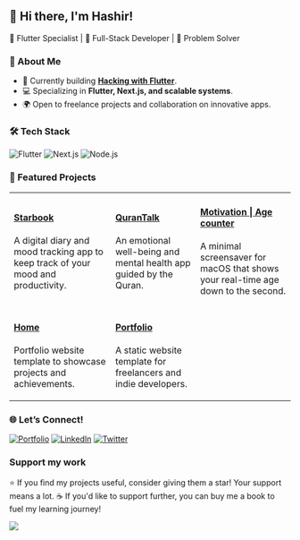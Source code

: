 
## 👋 Hi there, I'm Hashir!  
🚀 Flutter Specialist | 🌱 Full-Stack Developer | 🎯 Problem Solver  


### 🌟 About Me
- 🏢 Currently building **[Hacking with Flutter](https://hackingwithflutter.com)**.  
- 💻 Specializing in **Flutter, Next.js, and scalable systems**.  
- 🌍 Open to freelance projects and collaboration on innovative apps.  


### 🛠 Tech Stack
![Flutter](https://img.shields.io/badge/-Flutter-blue?style=flat&logo=flutter)
![Next.js](https://img.shields.io/badge/-Next.js-black?style=flat&logo=next.js)
![Node.js](https://img.shields.io/badge/-Node.js-green?style=flat&logo=node.js)


### 🚀 Featured Projects


<table>
  <tr>
    <td align="">
      <h4><a href="https://github.com/hashirshoaeb/star_book">Starbook</a></h4>
      <p>A digital diary and mood tracking app to keep track of your mood and productivity.</p>
    </td>
    <td align="">
      <h4><a href="https://github.com/qurantalk">QuranTalk</a></h4>
      <p>An emotional well-being and mental health app guided by the Quran.</p>
    </td>
    <td align="">
      <h4><a href="https://topmate.io/hashirshoaeb/1361164">Motivation | Age counter</a></h4>
      <p>A minimal screensaver for macOS that shows your real-time age down to the second.</p>
    </td>
  </tr>
  <tr>
    <td align="">
      <h4><a href="https://github.com/hashirshoaeb/home">Home</a></h4>
      <p>Portfolio website template to showcase projects and achievements.</p>
    </td>
    <td align="">
      <h4><a href="https://github.com/hashirshoaeb/portfolio">Portfolio</a></h4>
      <p>A static website template for freelancers and indie developers.</p>
    </td>
    <td></td>
  </tr>
</table>


### 🌐 Let’s Connect!  
[![Portfolio](https://img.shields.io/badge/-Portfolio-brightgreen)](https://hashirshoaeb.github.io)
[![LinkedIn](https://img.shields.io/badge/-LinkedIn-blue)](https://linkedin.com/in/hashirshoaeb)
[![Twitter](https://img.shields.io/badge/-Twitter-black)](https://twitter.com/hashirshoaeb) 


### Support my work

⭐️ If you find my projects useful, consider giving them a star! Your support means a lot. ☕️ If you'd like to support further, you can buy me a book to fuel my learning journey!

<div>
  <a href="https://www.buymeacoffee.com/hashirshoaeb"><img src="https://img.buymeacoffee.com/button-api/?text=Buy me a book&emoji=📖&slug=hashirshoaeb&button_colour=5F7FFF&font_colour=ffffff&font_family=Cookie&outline_colour=000000&coffee_colour=FFDD00" /></a>
</div>
<br/> 
